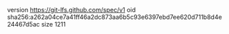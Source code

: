 version https://git-lfs.github.com/spec/v1
oid sha256:a262a04ce7a41ff46a2dc873aa6b5c93e6397ebd7ee620d711b8d4e24467d5ac
size 1211
